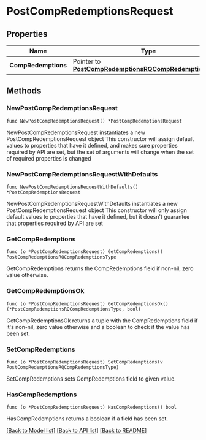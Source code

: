 # PostCompRedemptionsRequest

## Properties

Name | Type | Description | Notes
------------ | ------------- | ------------- | -------------
**CompRedemptions** | Pointer to [**PostCompRedemptionsRQCompRedemptionsType**](PostCompRedemptionsRQCompRedemptionsType.md) |  | [optional] 

## Methods

### NewPostCompRedemptionsRequest

`func NewPostCompRedemptionsRequest() *PostCompRedemptionsRequest`

NewPostCompRedemptionsRequest instantiates a new PostCompRedemptionsRequest object
This constructor will assign default values to properties that have it defined,
and makes sure properties required by API are set, but the set of arguments
will change when the set of required properties is changed

### NewPostCompRedemptionsRequestWithDefaults

`func NewPostCompRedemptionsRequestWithDefaults() *PostCompRedemptionsRequest`

NewPostCompRedemptionsRequestWithDefaults instantiates a new PostCompRedemptionsRequest object
This constructor will only assign default values to properties that have it defined,
but it doesn't guarantee that properties required by API are set

### GetCompRedemptions

`func (o *PostCompRedemptionsRequest) GetCompRedemptions() PostCompRedemptionsRQCompRedemptionsType`

GetCompRedemptions returns the CompRedemptions field if non-nil, zero value otherwise.

### GetCompRedemptionsOk

`func (o *PostCompRedemptionsRequest) GetCompRedemptionsOk() (*PostCompRedemptionsRQCompRedemptionsType, bool)`

GetCompRedemptionsOk returns a tuple with the CompRedemptions field if it's non-nil, zero value otherwise
and a boolean to check if the value has been set.

### SetCompRedemptions

`func (o *PostCompRedemptionsRequest) SetCompRedemptions(v PostCompRedemptionsRQCompRedemptionsType)`

SetCompRedemptions sets CompRedemptions field to given value.

### HasCompRedemptions

`func (o *PostCompRedemptionsRequest) HasCompRedemptions() bool`

HasCompRedemptions returns a boolean if a field has been set.


[[Back to Model list]](../README.md#documentation-for-models) [[Back to API list]](../README.md#documentation-for-api-endpoints) [[Back to README]](../README.md)


